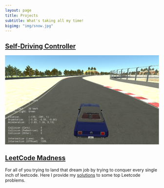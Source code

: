 ```yaml
---
layout: page
title: Projects
subtitle: What's taking all my time!
bigimg: "img/snow.jpg"
---
```


<link rel="stylesheet" type="text/css" media="all" href="../css/video.css" />

## [Self-Driving Controller](projects/Carla_Controller/Controller.md)

<img src="/projects/Carla_Controller/carla_sim.png" alt="Carla_Sim" class="img-container"/>


## [LeetCode Madness](projects/programming_problems/problems.md)

   For all of you trying to land that dream job by trying to conquer every single inch of leetcode. Here I provide my [solutions](projects/programming_problems/problems.md) to some top Leetcode problems.